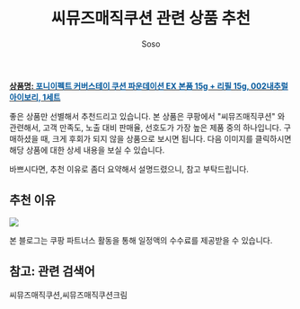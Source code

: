 ﻿---
layout: post
title:  "씨뮤즈매직쿠션 관련 상품 추천"
author: Soso
categories: [ 디지털/가전]
tags: [씨뮤즈매직쿠션,씨뮤즈매직쿠션크림]
image: https://ads-partners.coupang.com/image1/6dectuGYd_H9m9ER6fNs7NTwLCpnCkS297Ne7L-x-rpEHUaWB-VTjYoF1Nu31hHkX0OfCH197EazNSTOhwKV0j1rnXsra1y3CpNGGQWYgLJg7EL5JY7plwR61j9U4nBbcGikFw-Em4Id6dy7u0IbDXOyMmhAaCCLNylkma1sQtJgqge-R74d43wMi9wOP1JRmQ33uZ-ckH0URAdlD_YebLeFmnGtzco9ZyQrcj4Yqi4psnQtLWXzekNFrAj2PAGfFIZ1QYbYq6uxAS6qLQo6aG96F0oFLMJVQfo= 
description: "쿠팡에서 씨뮤즈매직쿠션 관련 상품으로 가장 고객 선호도가 높은 제품 중 하나입니다."
---

<a href="https://link.coupang.com/re/AFFSDP?lptag=AF5673682&pageKey=1706630764&itemId=2904611838&vendorItemId=70893554071&traceid=V0-153-bdeaa0c541425c7a&clickBeacon=d8VUrIupP9TLsuJMd-inVx9vTShRIQDSbGiDCeqTh_ULaW5FkDFoBSjf9cZEhhWkch0pEYcH4PFEsdRKdjo10LcPbw4RYiucY9IHkbC26_X-WSJOT3QF2fK4hnBvZhz4g65UmJ9vq3yWufE-_ppejJ6MaOR2WF7DBEwtEYhfpINpEpTAP9z4bojTgTUBICwaF6nl9SbfjX70pKxmd8NlwgB93X7s2QDuu-xHrtCBUn8RQ5jaCE__xyqeK31NP61hW3gt0EXBxPGSVYSRI9tJGNoT02kAEtADc9jumYNnJdg7qmt4_O8qUKRFOEHOxeU2Mu43XPdGsJUV3V17oa23SrpbCtEHgKGU3gTrou2X6UoRsqP5w95aO9GCwyj6tN-j5ygHvaOUIX9xrr8faArj9IgSaJgLHyJ9btp8EnHAyNpGcI4Kkf-RJNSTDekXIcDwdkzxY-TQlEn_mx5VdsHyUeAILnD9i0Md0Duf62Lasw8V0dhQKS9CBDPDSejhF9X1GxhgQBiTFwpEaCp54qMtKU90EmhiCrSwzyY71kBGgDOOFkpw_QrwtF4pkw53xqoeONypTPEMl1NjMU0oXt0X0tTkXT2Xi-mrA81Ae8mW1IK8BSv6UqBJ9CM0w7njCVXsYnfjdd2x2V3ICR5nE04-MIK-6lrq7Wv4sFw_0MbY7Y4_mbuUY0UCOhjCUuKgjv1EEuttgnfIB3v0VS27CYxzLCHM79SJUYHCc3v1e7T7CJGwfj1IfdlNhWMzwUyEcCZGkmLT6veVEHGEBXI2VgK6uYHdyaQyUF5Wf-5tR2vBYvBT2sgSTr7pdDMWP2KiTWSLwU6FuHdhcWUwHje3Xnr5u6jdQDMy8OQHTfNwuFMqq1VpaGpUOlABdRrk9e219X4U8fIgJwO1xkHKBmPPHwKCL1SLxZDKQw%3D%3D&requestid=20240206140106900239422482&token=31850C%7CMIXED"><b>상품명: <font color='#01579B'>포니이펙트 커버스테이 쿠션 파운데이션 EX 본품 15g + 리필 15g, 002내추럴아이보리, 1세트</font></b></a>

좋은 상품만 선별해서 추천드리고 있습니다.
본 상품은 쿠팡에서 "씨뮤즈매직쿠션" 와 관련해서, 고객 만족도, 노출 대비 판매율, 선호도가 가장 높은 제품 중의 하나입니다.
구매하셨을 때, 크게 후회가 되지 않을 상품으로 보시면 됩니다. 
다음 이미지를 클릭하시면 해당 상품에 대한 상세 내용을 보실 수 있습니다.

바쁘시다면, 추천 이유로 좀더 요약해서 설명드렸으니, 참고 부탁드립니다.

## 추천 이유 

<a href="https://link.coupang.com/re/AFFSDP?lptag=AF5673682&pageKey=1706630764&itemId=2904611838&vendorItemId=70893554071&traceid=V0-153-bdeaa0c541425c7a&clickBeacon=d8VUrIupP9TLsuJMd-inVx9vTShRIQDSbGiDCeqTh_ULaW5FkDFoBSjf9cZEhhWkch0pEYcH4PFEsdRKdjo10LcPbw4RYiucY9IHkbC26_X-WSJOT3QF2fK4hnBvZhz4g65UmJ9vq3yWufE-_ppejJ6MaOR2WF7DBEwtEYhfpINpEpTAP9z4bojTgTUBICwaF6nl9SbfjX70pKxmd8NlwgB93X7s2QDuu-xHrtCBUn8RQ5jaCE__xyqeK31NP61hW3gt0EXBxPGSVYSRI9tJGNoT02kAEtADc9jumYNnJdg7qmt4_O8qUKRFOEHOxeU2Mu43XPdGsJUV3V17oa23SrpbCtEHgKGU3gTrou2X6UoRsqP5w95aO9GCwyj6tN-j5ygHvaOUIX9xrr8faArj9IgSaJgLHyJ9btp8EnHAyNpGcI4Kkf-RJNSTDekXIcDwdkzxY-TQlEn_mx5VdsHyUeAILnD9i0Md0Duf62Lasw8V0dhQKS9CBDPDSejhF9X1GxhgQBiTFwpEaCp54qMtKU90EmhiCrSwzyY71kBGgDOOFkpw_QrwtF4pkw53xqoeONypTPEMl1NjMU0oXt0X0tTkXT2Xi-mrA81Ae8mW1IK8BSv6UqBJ9CM0w7njCVXsYnfjdd2x2V3ICR5nE04-MIK-6lrq7Wv4sFw_0MbY7Y4_mbuUY0UCOhjCUuKgjv1EEuttgnfIB3v0VS27CYxzLCHM79SJUYHCc3v1e7T7CJGwfj1IfdlNhWMzwUyEcCZGkmLT6veVEHGEBXI2VgK6uYHdyaQyUF5Wf-5tR2vBYvBT2sgSTr7pdDMWP2KiTWSLwU6FuHdhcWUwHje3Xnr5u6jdQDMy8OQHTfNwuFMqq1VpaGpUOlABdRrk9e219X4U8fIgJwO1xkHKBmPPHwKCL1SLxZDKQw%3D%3D&requestid=20240206140106900239422482&token=31850C%7CMIXED"><img src="https://thumbnail6.coupangcdn.com/thumbnails/remote/q89/image/retail/images/1847981592178413-7305644a-8743-4560-9c62-8179f6f8489d.jpg"></a> 

본 블로그는 쿠팡 파트너스 활동을 통해 일정액의 수수료를 제공받을 수 있습니다.

## 참고: 관련 검색어    
씨뮤즈매직쿠션,씨뮤즈매직쿠션크림
